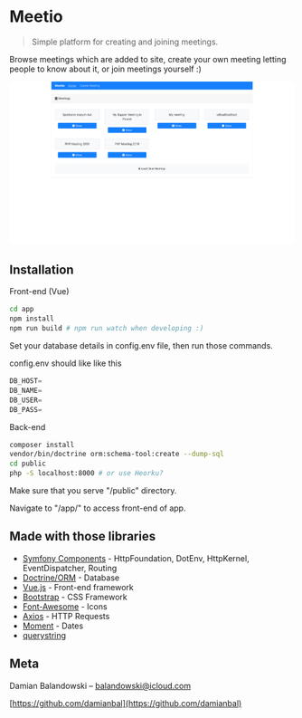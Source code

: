 # Meetio
> Simple platform for creating and joining meetings.

Browse meetings which are added to site, create your own meeting letting people to know about it, or join
meetings yourself :)

![Meetio](meetio.png?raw=true)

## Installation

Front-end (Vue)
```sh
cd app
npm install
npm run build # npm run watch when developing :)
```

Set your database details in config.env file, then run those commands.

config.env should like like this

```javascript
DB_HOST=
DB_NAME=
DB_USER=
DB_PASS=
```

Back-end
```sh
composer install
vendor/bin/doctrine orm:schema-tool:create --dump-sql
cd public
php -S localhost:8000 # or use Heorku?
```

Make sure that you serve "/public" directory.

Navigate to "/app/" to access front-end of app.

## Made with those libraries

* [Symfony Components](https://symfony.com/components) - HttpFoundation, DotEnv, HttpKernel, EventDispatcher, Routing
* [Doctrine/ORM](https://www.doctrine-project.org/projects/orm.html) - Database
* [Vue.js](https://vuejs.org/) - Front-end framework
* [Bootstrap](http://getbootstrap.com/) - CSS Framework
* [Font-Awesome](https://fontawesome.com/icons?d=gallery) - Icons
* [Axios](https://github.com/axios/axios) - HTTP Requests
* [Moment](https://github.com/moment/moment/) - Dates
* [querystring](https://github.com/Gozala/querystring)

## Meta

Damian Balandowski – balandowski@icloud.com

[https://github.com/damianbal](https://github.com/damianbal)


